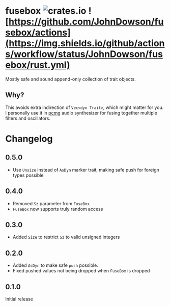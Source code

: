 # fusebox ![crates.io](https://img.shields.io/crates/v/fusebox.svg) ![https://github.com/JohnDowson/fusebox/actions](https://img.shields.io/github/actions/workflow/status/JohnDowson/fusebox/rust.yml)

Mostly safe and sound append-only collection of trait objects.

## Why?
This avoids extra indirection of `Vec<dyn Trait>`, which might matter for you.
I personally use it in [pcmg](https://github.com/JohnDowson/pcmg) audio synthesizer for fusing together multiple filters and oscillators.

# Changelog

## 0.5.0
- Use `Unsize` instead of `AsDyn` marker trait, making safe push for foreign types possible

## 0.4.0
- Removed `Sz` parameter from `FuseBox`
- `FuseBox` now supports truly random access

## 0.3.0
- Added `Size` to restrict `Sz` to valid unsigned integers

## 0.2.0
- Added `AsDyn` to make safe `push` possible.
- Fixed pushed values not being dropped when `FuseBox` is dropped

## 0.1.0
Initial release
